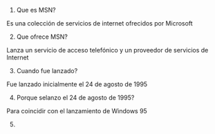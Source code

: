 1. Que es MSN?

Es una colección de servicios de internet ofrecidos por Microsoft

2. Que ofrece MSN?

Lanza un servicio de acceso telefónico y un proveedor de servicios de Internet

3. Cuando fue lanzado?

Fue lanzado inicialmente el 24 de agosto de 1995

4. Porque selanzo el 24 de agosto de 1995?

Para coincidir con el lanzamiento de Windows 95

5. 

